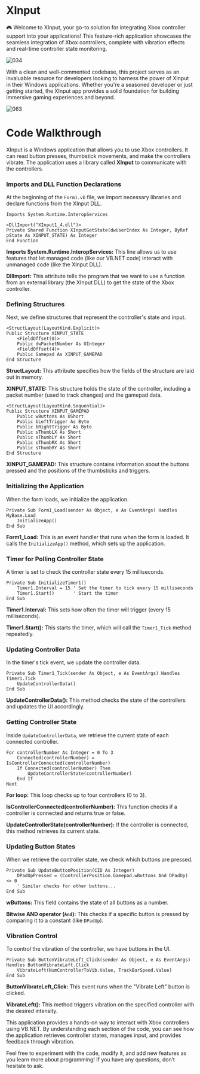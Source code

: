 # XInput

🎮 Welcome to XInput, your go-to solution for integrating Xbox controller support into your applications! This feature-rich application showcases the seamless integration of Xbox controllers, complete with vibration effects and real-time controller state monitoring. 


![034](https://github.com/user-attachments/assets/2040a843-7998-4a55-a763-9ccee8803cf3)


With a clean and well-commented codebase, this project serves as an invaluable resource for developers looking to harness the power of XInput in their Windows applications. Whether you're a seasoned developer or just getting started, the XInput app provides a solid foundation for building immersive gaming experiences and beyond.






![063](https://github.com/user-attachments/assets/42017bca-10fc-4792-a0e2-005893763b00)








# Code Walkthrough

XInput is a Windows application that allows you to use Xbox controllers. It can read button presses, thumbstick movements, and make the controllers vibrate. The application uses a library called **XInput** to communicate with the controllers.

### Imports and DLL Function Declarations

At the beginning of the ```Form1.vb``` file, we import necessary libraries and declare functions from the XInput DLL.

``` vbnet
Imports System.Runtime.InteropServices

<DllImport("XInput1_4.dll")>
Private Shared Function XInputGetState(dwUserIndex As Integer, ByRef pState As XINPUT_STATE) As Integer
End Function
```

**Imports System.Runtime.InteropServices:** This line allows us to use features that let managed code (like our VB.NET code) interact with unmanaged code (like the XInput DLL).

**DllImport:** This attribute tells the program that we want to use a function from an external library (the XInput DLL) to get the state of the Xbox controller.



### Defining Structures

Next, we define structures that represent the controller's state and input.

``` vbnet
<StructLayout(LayoutKind.Explicit)>
Public Structure XINPUT_STATE
    <FieldOffset(0)>
    Public dwPacketNumber As UInteger
    <FieldOffset(4)>
    Public Gamepad As XINPUT_GAMEPAD
End Structure
```
**StructLayout:** This attribute specifies how the fields of the structure are laid out in memory.

**XINPUT_STATE:** This structure holds the state of the controller, including a packet number (used to track changes) and the gamepad data.

``` vbnet
<StructLayout(LayoutKind.Sequential)>
Public Structure XINPUT_GAMEPAD
    Public wButtons As UShort
    Public bLeftTrigger As Byte
    Public bRightTrigger As Byte
    Public sThumbLX As Short
    Public sThumbLY As Short
    Public sThumbRX As Short
    Public sThumbRY As Short
End Structure
```

**XINPUT_GAMEPAD:** This structure contains information about the buttons pressed and the positions of the thumbsticks and triggers.


### Initializing the Application


When the form loads, we initialize the application.

``` vbnet
Private Sub Form1_Load(sender As Object, e As EventArgs) Handles MyBase.Load
    InitializeApp()
End Sub
```

**Form1_Load:** This is an event handler that runs when the form is loaded. It calls the ```InitializeApp()``` method, which sets up the application.


### Timer for Polling Controller State
A timer is set to check the controller state every 15 milliseconds.

``` vbnet
Private Sub InitializeTimer1()
    Timer1.Interval = 15 ' Set the timer to tick every 15 milliseconds
    Timer1.Start()       ' Start the timer
End Sub
```

**Timer1.Interval:** This sets how often the timer will trigger (every 15 milliseconds).

**Timer1.Start():** This starts the timer, which will call the ```Timer1_Tick``` method repeatedly.

### Updating Controller Data

In the timer's tick event, we update the controller data.

``` vbnet
Private Sub Timer1_Tick(sender As Object, e As EventArgs) Handles Timer1.Tick
    UpdateControllerData()
End Sub
```

**UpdateControllerData():** This method checks the state of the controllers and updates the UI accordingly.

### Getting Controller State

Inside ```UpdateControllerData```, we retrieve the current state of each connected controller.

``` vbnet
For controllerNumber As Integer = 0 To 3
    Connected(controllerNumber) = IsControllerConnected(controllerNumber)
    If Connected(controllerNumber) Then
        UpdateControllerState(controllerNumber)
    End If
Next
```

**For loop:** This loop checks up to four controllers (0 to 3).

**IsControllerConnected(controllerNumber):** This function checks if a controller is connected and returns true or false.

**UpdateControllerState(controllerNumber):** If the controller is connected, this method retrieves its current state.


### Updating Button States



When we retrieve the controller state, we check which buttons are pressed.

``` vbnet
Private Sub UpdateButtonPosition(CID As Integer)
    DPadUpPressed = (ControllerPosition.Gamepad.wButtons And DPadUp) <> 0
    ' Similar checks for other buttons...
End Sub
```

**wButtons:** This field contains the state of all buttons as a number.

**Bitwise AND operator (```And```):** This checks if a specific button is pressed by comparing it to a constant (like ```DPadUp```).

### Vibration Control


To control the vibration of the controller, we have buttons in the UI.

``` vbnet
Private Sub ButtonVibrateLeft_Click(sender As Object, e As EventArgs) Handles ButtonVibrateLeft.Click
    VibrateLeft(NumControllerToVib.Value, TrackBarSpeed.Value)
End Sub
```

**ButtonVibrateLeft_Click:** This event runs when the "Vibrate Left" button is clicked.

**VibrateLeft():** This method triggers vibration on the specified controller with the desired intensity.




This application provides a hands-on way to interact with Xbox controllers using VB.NET. By understanding each section of the code, you can see how the application retrieves controller states, manages input, and provides feedback through vibration.

Feel free to experiment with the code, modify it, and add new features as you learn more about programming! If you have any questions, don’t hesitate to ask.




